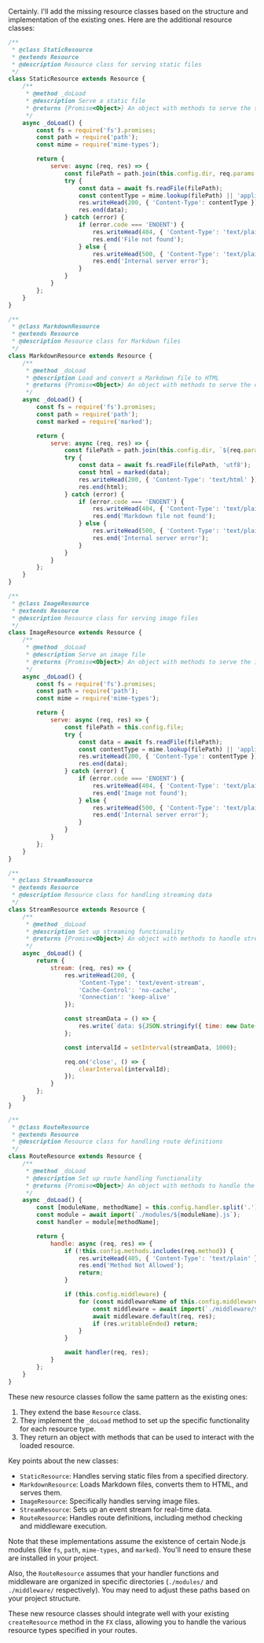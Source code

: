 Certainly. I'll add the missing resource classes based on the structure and implementation of the existing ones. Here are the additional resource classes:

```javascript
/**
 * @class StaticResource
 * @extends Resource
 * @description Resource class for serving static files
 */
class StaticResource extends Resource {
    /**
     * @method _doLoad
     * @description Serve a static file
     * @returns {Promise<Object>} An object with methods to serve the static file
     */
    async _doLoad() {
        const fs = require('fs').promises;
        const path = require('path');
        const mime = require('mime-types');

        return {
            serve: async (req, res) => {
                const filePath = path.join(this.config.dir, req.params.filename);
                try {
                    const data = await fs.readFile(filePath);
                    const contentType = mime.lookup(filePath) || 'application/octet-stream';
                    res.writeHead(200, { 'Content-Type': contentType });
                    res.end(data);
                } catch (error) {
                    if (error.code === 'ENOENT') {
                        res.writeHead(404, { 'Content-Type': 'text/plain' });
                        res.end('File not found');
                    } else {
                        res.writeHead(500, { 'Content-Type': 'text/plain' });
                        res.end('Internal server error');
                    }
                }
            }
        };
    }
}

/**
 * @class MarkdownResource
 * @extends Resource
 * @description Resource class for Markdown files
 */
class MarkdownResource extends Resource {
    /**
     * @method _doLoad
     * @description Load and convert a Markdown file to HTML
     * @returns {Promise<Object>} An object with methods to serve the converted Markdown
     */
    async _doLoad() {
        const fs = require('fs').promises;
        const path = require('path');
        const marked = require('marked');

        return {
            serve: async (req, res) => {
                const filePath = path.join(this.config.dir, `${req.params.page}.md`);
                try {
                    const data = await fs.readFile(filePath, 'utf8');
                    const html = marked(data);
                    res.writeHead(200, { 'Content-Type': 'text/html' });
                    res.end(html);
                } catch (error) {
                    if (error.code === 'ENOENT') {
                        res.writeHead(404, { 'Content-Type': 'text/plain' });
                        res.end('Markdown file not found');
                    } else {
                        res.writeHead(500, { 'Content-Type': 'text/plain' });
                        res.end('Internal server error');
                    }
                }
            }
        };
    }
}

/**
 * @class ImageResource
 * @extends Resource
 * @description Resource class for serving image files
 */
class ImageResource extends Resource {
    /**
     * @method _doLoad
     * @description Serve an image file
     * @returns {Promise<Object>} An object with methods to serve the image
     */
    async _doLoad() {
        const fs = require('fs').promises;
        const path = require('path');
        const mime = require('mime-types');

        return {
            serve: async (req, res) => {
                const filePath = this.config.file;
                try {
                    const data = await fs.readFile(filePath);
                    const contentType = mime.lookup(filePath) || 'application/octet-stream';
                    res.writeHead(200, { 'Content-Type': contentType });
                    res.end(data);
                } catch (error) {
                    if (error.code === 'ENOENT') {
                        res.writeHead(404, { 'Content-Type': 'text/plain' });
                        res.end('Image not found');
                    } else {
                        res.writeHead(500, { 'Content-Type': 'text/plain' });
                        res.end('Internal server error');
                    }
                }
            }
        };
    }
}

/**
 * @class StreamResource
 * @extends Resource
 * @description Resource class for handling streaming data
 */
class StreamResource extends Resource {
    /**
     * @method _doLoad
     * @description Set up streaming functionality
     * @returns {Promise<Object>} An object with methods to handle streaming
     */
    async _doLoad() {
        return {
            stream: (req, res) => {
                res.writeHead(200, {
                    'Content-Type': 'text/event-stream',
                    'Cache-Control': 'no-cache',
                    'Connection': 'keep-alive'
                });

                const streamData = () => {
                    res.write(`data: ${JSON.stringify({ time: new Date() })}\n\n`);
                };

                const intervalId = setInterval(streamData, 1000);

                req.on('close', () => {
                    clearInterval(intervalId);
                });
            }
        };
    }
}

/**
 * @class RouteResource
 * @extends Resource
 * @description Resource class for handling route definitions
 */
class RouteResource extends Resource {
    /**
     * @method _doLoad
     * @description Set up route handling functionality
     * @returns {Promise<Object>} An object with methods to handle the route
     */
    async _doLoad() {
        const [moduleName, methodName] = this.config.handler.split('.');
        const module = await import(`./modules/${moduleName}.js`);
        const handler = module[methodName];

        return {
            handle: async (req, res) => {
                if (!this.config.methods.includes(req.method)) {
                    res.writeHead(405, { 'Content-Type': 'text/plain' });
                    res.end('Method Not Allowed');
                    return;
                }

                if (this.config.middleware) {
                    for (const middlewareName of this.config.middleware) {
                        const middleware = await import(`./middleware/${middlewareName}.js`);
                        await middleware.default(req, res);
                        if (res.writableEnded) return;
                    }
                }

                await handler(req, res);
            }
        };
    }
}
```

These new resource classes follow the same pattern as the existing ones:

1. They extend the base `Resource` class.
2. They implement the `_doLoad` method to set up the specific functionality for each resource type.
3. They return an object with methods that can be used to interact with the loaded resource.

Key points about the new classes:

- `StaticResource`: Handles serving static files from a specified directory.
- `MarkdownResource`: Loads Markdown files, converts them to HTML, and serves them.
- `ImageResource`: Specifically handles serving image files.
- `StreamResource`: Sets up an event stream for real-time data.
- `RouteResource`: Handles route definitions, including method checking and middleware execution.

Note that these implementations assume the existence of certain Node.js modules (like `fs`, `path`, `mime-types`, and `marked`). You'll need to ensure these are installed in your project.

Also, the `RouteResource` assumes that your handler functions and middleware are organized in specific directories (`./modules/` and `./middleware/` respectively). You may need to adjust these paths based on your project structure.

These new resource classes should integrate well with your existing `createResource` method in the `FX` class, allowing you to handle the various resource types specified in your routes.